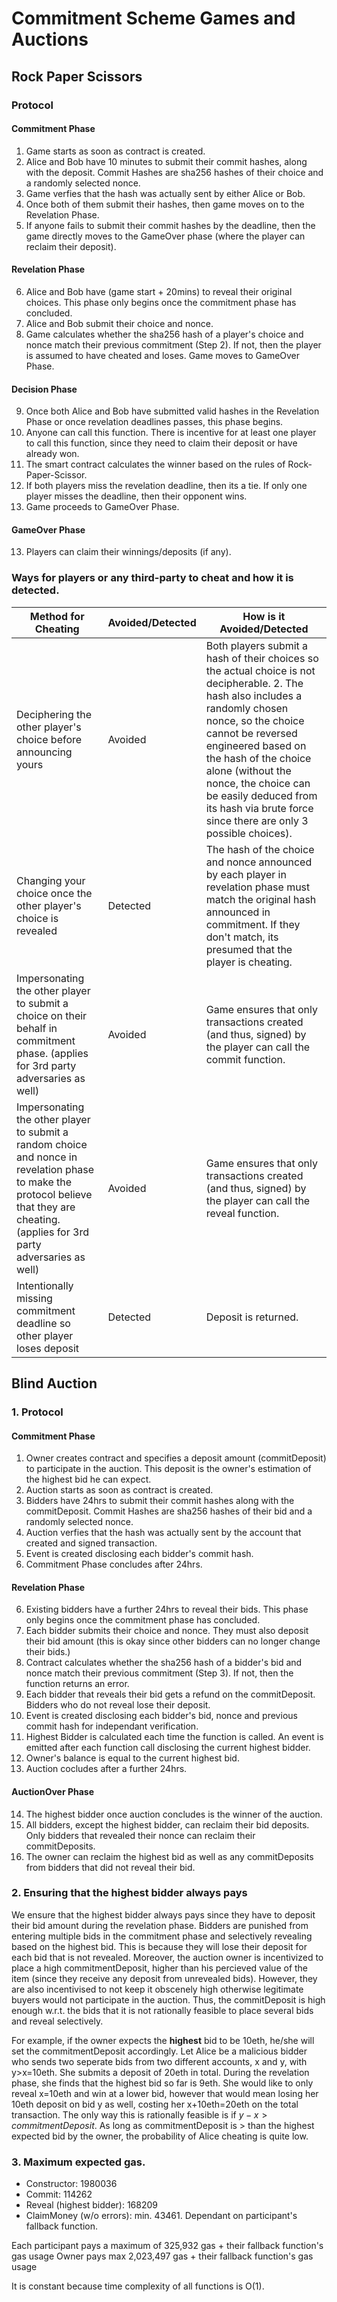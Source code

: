 # Commitment Scheme Games and Auctions

## Rock Paper Scissors

### Protocol

#### Commitment Phase
1. Game starts as soon as contract is created.
2. Alice and Bob have 10 minutes to submit their commit hashes, along with the deposit. Commit Hashes are sha256 hashes of their choice and a randomly selected nonce.
3. Game verfies that the hash was actually sent by either Alice or Bob.
4. Once both of them submit their hashes, then game moves on to the Revelation Phase.
5. If anyone fails to submit their commit hashes by the deadline, then the game directly moves to the GameOver phase (where the player can reclaim their deposit).

#### Revelation Phase
6. Alice and Bob have (game start + 20mins) to reveal their original choices. This phase only begins once the commitment phase has concluded.
7. Alice and Bob submit their choice and nonce.
8. Game calculates whether the sha256 hash of a player's choice and nonce match their previous commitment (Step 2). If not, then the player is assumed to have cheated and loses. Game moves to GameOver Phase.

#### Decision Phase
9. Once both Alice and Bob have submitted valid hashes in the Revelation Phase or once revelation deadlines passes, this phase begins.
10. Anyone can call this function. There is incentive for at least one player to call this function, since they need to claim their deposit or have already won.
11. The smart contract calculates the winner based on the rules of Rock-Paper-Scissor.
12. If both players miss the revelation deadline, then its a tie. If only one player misses the deadline, then their opponent wins.
13. Game proceeds to GameOver Phase.

#### GameOver Phase
13. Players can claim their winnings/deposits (if any).

### Ways for players or any third-party to cheat and how it is detected.
|Method for Cheating   |Avoided/Detected   |How is it Avoided/Detected
|---|---|---|
Deciphering the other player's choice before announcing yours | Avoided| Both players submit a hash of their choices so the actual choice is not decipherable. 2. The hash also includes a randomly chosen nonce, so the choice cannot be reversed engineered based on the hash of the choice alone (without the nonce, the choice can be easily deduced from its hash via brute force since there are only 3 possible choices).|
Changing your choice once the other player's choice is revealed| Detected| The hash of the choice and nonce announced by each player in revelation phase must match the original hash announced in commitment. If they don't match, its presumed that the player is cheating.|
Impersonating the other player to submit a choice on their behalf in commitment phase. (applies for 3rd party adversaries as well)| Avoided| Game ensures that only transactions created (and thus, signed) by the player can call the commit function.|
Impersonating the other player to submit a random choice and nonce in revelation phase to make the protocol believe that they are cheating. (applies for 3rd party adversaries as well)| Avoided| Game ensures that only transactions created (and thus, signed) by the player can call the reveal function.|
Intentionally missing commitment deadline so other player loses deposit| Detected| Deposit is returned.


## Blind Auction

### 1. Protocol
#### Commitment Phase
1. Owner creates contract and specifies a deposit amount (commitDeposit) to participate in the auction. This deposit is the owner's estimation of the highest bid he can expect.
2. Auction starts as soon as contract is created.
2. Bidders have 24hrs to submit their commit hashes along with the commitDeposit. Commit Hashes are sha256 hashes of their bid and a randomly selected nonce.
3. Auction verfies that the hash was actually sent by the account that created and signed transaction.
4. Event is created disclosing each bidder's commit hash.
5. Commitment Phase concludes after 24hrs.

#### Revelation Phase
6. Existing bidders have a further 24hrs to reveal their bids. This phase only begins once the commitment phase has concluded.
7. Each bidder submits their choice and nonce. They must also deposit their bid amount (this is okay since other bidders can no longer change their bids.)
8. Contract calculates whether the sha256 hash of a bidder's bid and nonce match their previous commitment (Step 3). If not, then the function returns an error.
9. Each bidder that reveals their bid gets a refund on the commitDeposit. Bidders who do not reveal lose their deposit.
9. Event is created disclosing each bidder's bid, nonce and previous commit hash for independant verification.
10. Highest Bidder is calculated each time the function is called. An event is emitted after each function call disclosing the current highest bidder.
11. Owner's balance is equal to the current highest bid.
11. Auction cocludes after a further 24hrs.

#### AuctionOver Phase
14. The highest bidder once auction concludes is the winner of the auction.
13. All bidders, except the highest bidder, can reclaim their bid deposits. Only bidders that revealed their nonce can reclaim their commitDeposits.
16. The owner can reclaim the highest bid as well as any commitDeposits from bidders that did not reveal their bid.

### 2. Ensuring that the highest bidder always pays
We ensure that the highest bidder always pays since they have to deposit their bid amount during the revelation phase. Bidders are punished from entering multiple bids in the commitment phase and selectively revealing based on the highest bid. This is because they will lose their deposit for each bid that is not revealed. Moreover, the auction owner is incentivized to place a high commitmentDeposit, higher than his percieved value of the item (since they receive any deposit from unrevealed bids). However, they are also incentivised to not keep it obscenely high otherwise legitimate buyers would not participate in the auction. Thus, the commitDeposit is high enough w.r.t. the bids that it is not rationally feasible to place several bids and reveal selectively. 

For example, if the owner expects the <b>highest</b> bid to be 10eth, he/she will set the commitmentDeposit accordingly. Let Alice be a malicious bidder who sends two seperate bids from two different accounts, x and y, with y>x=10eth. She submits a deposit of 20eth in total. During the revelation phase, she finds that the highest bid so far is 9eth. She would like to only reveal x=10eth and win at a lower bid, however that would mean losing her 10eth deposit on bid y as well, costing her x+10eth=20eth on the total transaction. The only way this is rationally feasible is if $y-x>commitmentDeposit$. As long as commitmentDeposit is > than the highest expected bid by the owner, the probability of Alice cheating is quite low.

### 3. Maximum expected gas.
- Constructor: 1980036
- Commit: 114262
- Reveal (highest bidder): 168209
- ClaimMoney (w/o errors): min. 43461. Dependant on participant's fallback function.

Each participant pays a maximum of 325,932 gas + their fallback function's gas usage
Owner pays max 2,023,497 gas + their fallback function's gas usage

It is constant because time complexity of all functions is O(1).




